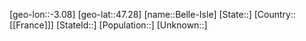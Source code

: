 ﻿---
location: [47.28,-3.08]
type: City
tags:
- geo/City


SpocWebEntityId: 29088
isDeleted: false
confidential: public

---
[geo-lon::-3.08]
[geo-lat::47.28]
[name::Belle-Isle]
[State::]
[Country::[[France]]]
[StateId::]
[Population::]
[Unknown::]

